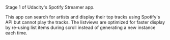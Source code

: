 Stage 1 of Udacity's Spotify Streamer app.

This app can search for artists and display their top tracks using Spotify's API but cannot play the tracks. The listviews are optimized for faster display by re-using list items during scroll instead of generating a new instance each time.
